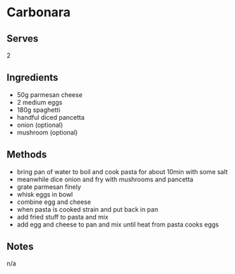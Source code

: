 # Carbonara

## Serves
2

## Ingredients
 - 50g parmesan cheese
 - 2 medium eggs
 - 180g spaghetti
 - handful diced pancetta
 - onion (optional)
 - mushroom (optional)

## Methods
 - bring pan of water to boil and cook pasta for about 10min with some salt
 - meanwhile dice onion and fry with mushrooms and pancetta
 - grate parmesan finely
 - whisk eggs in bowl
 - combine egg and cheese
 - when pasta is cooked strain and put back in pan
 - add fried stuff to pasta and mix
 - add egg and cheese to pan and mix until heat from pasta cooks eggs

## Notes
n/a

